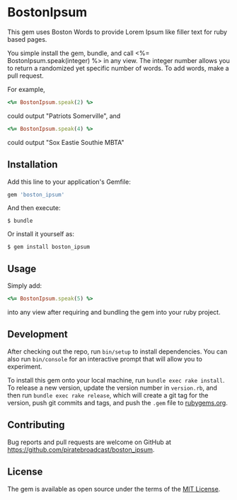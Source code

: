 # BostonIpsum

This gem uses Boston Words to provide Lorem Ipsum like filler text for ruby based pages.

You simple install the gem, bundle, and call <%= BostonIpsum.speak(integer) %> in any view. The integer number allows you to return a randomized yet specific number of words. To add words, make a pull request.

For example, 

```ruby
<%= BostonIpsum.speak(2) %>
```

could output "Patriots Somerville", and

```ruby
<%= BostonIpsum.speak(4) %>
```

could output "Sox Eastie Southie MBTA"

## Installation

Add this line to your application's Gemfile:

```ruby
gem 'boston_ipsum'
```

And then execute:

    $ bundle

Or install it yourself as:

    $ gem install boston_ipsum

## Usage

Simply add:

```ruby
<%= BostonIpsum.speak(5) %>
```

into any view after requiring and bundling the gem into your ruby project.


## Development

After checking out the repo, run `bin/setup` to install dependencies. You can also run `bin/console` for an interactive prompt that will allow you to experiment.

To install this gem onto your local machine, run `bundle exec rake install`. To release a new version, update the version number in `version.rb`, and then run `bundle exec rake release`, which will create a git tag for the version, push git commits and tags, and push the `.gem` file to [rubygems.org](https://rubygems.org).

## Contributing

Bug reports and pull requests are welcome on GitHub at https://github.com/piratebroadcast/boston_ipsum.


## License

The gem is available as open source under the terms of the [MIT License](http://opensource.org/licenses/MIT).


